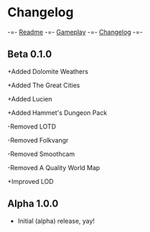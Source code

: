 # Changelog

-=- [Readme](README.md)
-=- [Gameplay](GAMEPLAY.md)
-=- [Changelog](CHANGELOG.md) -=-

## Beta 0.1.0

+Added Dolomite Weathers

+Added The Great Cities

+Added Lucien

+Added Hammet's Dungeon Pack

-Removed LOTD

-Removed Folkvangr

-Removed Smoothcam

-Removed A Quality World Map

+Improved LOD


## Alpha 1.0.0

- Initial (alpha) release, yay!
